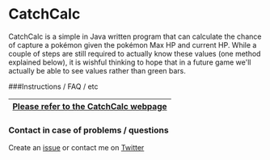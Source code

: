 # CatchCalc #

CatchCalc is a simple in Java written program that can calculate the chance of capture a pokémon given the pokémon Max HP and current HP. While a couple of steps are still required to actually know these values (one method explained below), it is wishful thinking to hope that in a future game we'll actually be able to see values rather than green bars.


###Instructions / FAQ / etc

[Please refer to the CatchCalc webpage](http://favna.github.io/CatchCalc/ "Github Page")|
:--|

### Contact in case of problems / questions ###

Create an [issue](https://github.com/Favna/CatchCalc/issues) or contact me on [Twitter](https://twitter.com/favna_)
